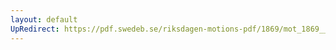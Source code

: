 ```yaml
---
layout: default
UpRedirect: https://pdf.swedeb.se/riksdagen-motions-pdf/1869/mot_1869__ak__00198/mot_1869__ak__00198_002.pdf
---
```

